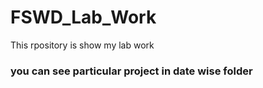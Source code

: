 # FSWD_Lab_Work

This rpository is show my lab work

### you can see particular project in date wise folder
